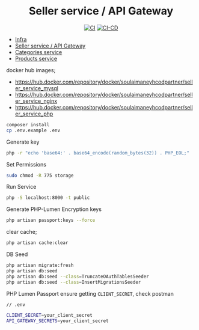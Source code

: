 <div align="center">

# Seller service / API Gateway

[![CI](https://github.com/soulaimaneyahya/x2microservices-seller-service/actions/workflows/ci.yaml/badge.svg)](https://github.com/soulaimaneyahya/x2microservices-seller-service/actions/workflows/ci.yaml)
[![CI-CD](https://github.com/soulaimaneyahya/x2microservices-seller-service/actions/workflows/ci-cd.yaml/badge.svg)](https://github.com/soulaimaneyahya/x2microservices-seller-service/actions/workflows/ci-cd.yaml)

</div>

- [Infra](https://github.com/soulaimaneyahya/x2microservices-infra)
- [Seller service / API Gateway](https://github.com/soulaimaneyahya/x2microservices-seller-service)
- [Categories service](https://github.com/soulaimaneyahya/x2microservices-categories-service)
- [Products service](https://github.com/soulaimaneyahya/x2microservices-products-service)

docker hub images;

- https://hub.docker.com/repository/docker/soulaimaneyhcodpartner/seller_service_mysql
- https://hub.docker.com/repository/docker/soulaimaneyhcodpartner/seller_service_nginx
- https://hub.docker.com/repository/docker/soulaimaneyhcodpartner/seller_service_php

```sh
composer install
cp .env.example .env
```

Generate key
```sh
php -r "echo 'base64:' . base64_encode(random_bytes(32)) . PHP_EOL;"
```

Set Permissions
```sh
sudo chmod -R 775 storage
```

Run Service
```sh
php -S localhost:8000 -t public
```

Generate PHP-Lumen Encryption keys
```sh
php artisan passport:keys --force
```

clear cache;
```sh
php artisan cache:clear
```

DB Seed
```sh
php artisan migrate:fresh
php artisan db:seed
php artisan db:seed --class=TruncateOAuthTablesSeeder
php artisan db:seed --class=InsertMigrationsSeeder
```

PHP Lumen Passport
ensure getting `CLIENT_SECRET`, check postman

```sh
// .env

CLIENT_SECRET=your_client_secret
API_GATEWAY_SECRETS=your_client_secret
```

